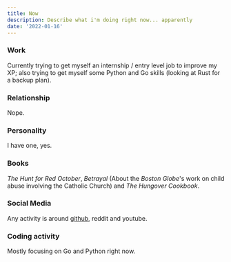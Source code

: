 ```yaml
---
title: Now
description: Describe what i'm doing right now... apparently
date: '2022-01-16'
---
```


### Work

Currently trying to get myself an internship / entry level job to improve my XP; also trying to get myself some Python and Go skills (looking at Rust for a backup plan).

### Relationship

Nope.

### Personality

I have one, yes.

### Books

*The Hunt for Red October*, *Betrayal* (About the *Boston Globe*'s work on child abuse involving the Catholic Church) and *The Hungover Cookbook*.

### Social Media

Any activity is around [github](https://github.com/Bloombug), reddit and youtube.

### Coding activity

Mostly focusing on Go and Python right now.

